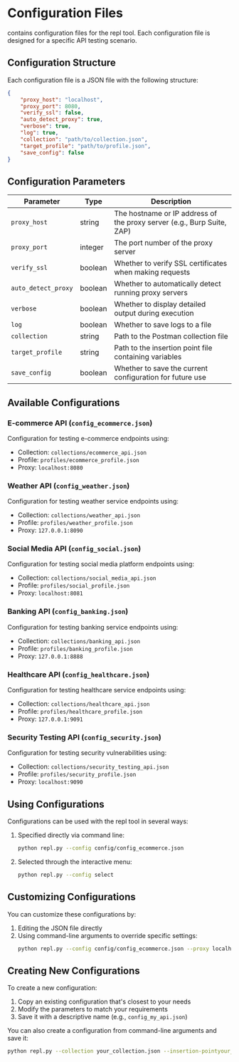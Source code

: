 # Configuration Files

contains configuration files for the repl tool. Each configuration file is designed for a specific API testing scenario.

## Configuration Structure

Each configuration file is a JSON file with the following structure:

```json
{
    "proxy_host": "localhost",
    "proxy_port": 8080,
    "verify_ssl": false,
    "auto_detect_proxy": true,
    "verbose": true,
    "log": true,
    "collection": "path/to/collection.json",
    "target_profile": "path/to/profile.json",
    "save_config": false
}
```

## Configuration Parameters

| Parameter | Type | Description |
|-----------|------|-------------|
| `proxy_host` | string | The hostname or IP address of the proxy server (e.g., Burp Suite, ZAP) |
| `proxy_port` | integer | The port number of the proxy server |
| `verify_ssl` | boolean | Whether to verify SSL certificates when making requests |
| `auto_detect_proxy` | boolean | Whether to automatically detect running proxy servers |
| `verbose` | boolean | Whether to display detailed output during execution |
| `log` | boolean | Whether to save logs to a file |
| `collection` | string | Path to the Postman collection file |
| `target_profile` | string | Path to the insertion point file containing variables |
| `save_config` | boolean | Whether to save the current configuration for future use |

## Available Configurations

### E-commerce API (`config_ecommerce.json`)
Configuration for testing e-commerce endpoints using:
- Collection: `collections/ecommerce_api.json`
- Profile: `profiles/ecommerce_profile.json`
- Proxy: `localhost:8080`

### Weather API (`config_weather.json`)
Configuration for testing weather service endpoints using:
- Collection: `collections/weather_api.json`
- Profile: `profiles/weather_profile.json`
- Proxy: `127.0.0.1:8090`

### Social Media API (`config_social.json`)
Configuration for testing social media platform endpoints using:
- Collection: `collections/social_media_api.json`
- Profile: `profiles/social_profile.json`
- Proxy: `localhost:8081`

### Banking API (`config_banking.json`)
Configuration for testing banking service endpoints using:
- Collection: `collections/banking_api.json`
- Profile: `profiles/banking_profile.json`
- Proxy: `127.0.0.1:8888`

### Healthcare API (`config_healthcare.json`)
Configuration for testing healthcare service endpoints using:
- Collection: `collections/healthcare_api.json`
- Profile: `profiles/healthcare_profile.json`
- Proxy: `127.0.0.1:9091`

### Security Testing API (`config_security.json`)
Configuration for testing security vulnerabilities using:
- Collection: `collections/security_testing_api.json`
- Profile: `profiles/security_profile.json`
- Proxy: `localhost:9090`

## Using Configurations

Configurations can be used with the repl tool in several ways:

1. Specified directly via command line:
   ```bash
   python repl.py --config config/config_ecommerce.json
   ```

2. Selected through the interactive menu:
   ```bash
   python repl.py --config select
   ```

## Customizing Configurations

You can customize these configurations by:
1. Editing the JSON file directly
2. Using command-line arguments to override specific settings:
   ```bash
   python repl.py --config config/config_ecommerce.json --proxy localhost:9090 --verbose
   ```

## Creating New Configurations

To create a new configuration:
1. Copy an existing configuration that's closest to your needs
2. Modify the parameters to match your requirements
3. Save it with a descriptive name (e.g., `config_my_api.json`)

You can also create a configuration from command-line arguments and save it:
```bash
python repl.py --collection your_collection.json --insertion-pointyour_profile.json --proxy localhost:8080 --save-config
``` 